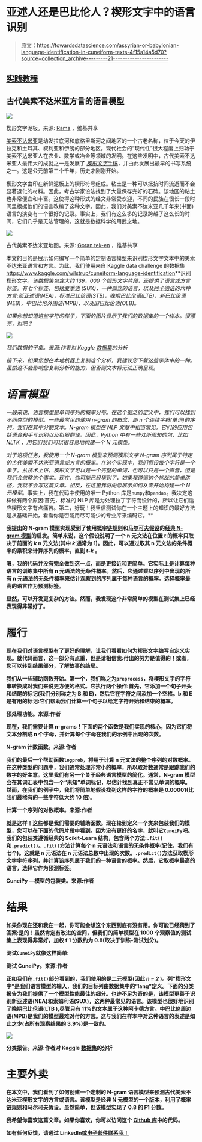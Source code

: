 # 亚述人还是巴比伦人？楔形文字中的语言识别

> 原文：<https://towardsdatascience.com/assyrian-or-babylonian-language-identification-in-cuneiform-texts-4f15a14a5d70?source=collection_archive---------21----------------------->

## [实践教程](https://towardsdatascience.com/tagged/hands-on-tutorials)

## 古代美索不达米亚方言的语言模型

![](img/58f546f6390d7e44d5edb303d0435c2e.png)

楔形文字泥板。来源: [Rama](https://commons.wikimedia.org/wiki/File:Cuneiform_tablet-MAHG_15856-IMG_9472-black.jpg) ，维基共享

[美索不达米亚](https://en.wikipedia.org/wiki/Mesopotamia)是幼发拉底河和底格里斯河之间地区的一个古老名称，位于今天的伊拉克和土耳其、叙利亚和伊朗的部分地区。现代社会的“现代性”很大程度上归功于美索不达米亚人在农业、数学或冶金等领域的发明。在这些发明中，古代美索不达米亚人最伟大的成就之一是发展了 [*楔形文字*手稿](https://en.wikipedia.org/wiki/Cuneiform)，并由此发展出最早的书写系统之一。这是公元前第三个千年，历史才刚刚开始。

楔形文字由印在新鲜泥板上的楔形符号组成。粘土是一种可以抵抗时间流逝而不会显著退化的材料。因此，考古学家设法找到了大量保存完好的石碑。该地区的粘土也非常便宜和丰富。这使得这种形式的经文非常受欢迎，不同的民族在很长一段时间里根据他们的语言改编了这种文字。因此，我们对美索不达米亚几千年来(书面)语言的演变有一个很好的记录。事实上，我们有这么多的记录跨越了这么长的时间，它们几乎是无法管理的。这就是数据科学的用武之地。

![](img/bd9747ee78b384b193c8a172a7935698.png)

古代美索不达米亚地图。来源: [Goran tek-en](https://commons.wikimedia.org/wiki/File:N-Mesopotamia_and_Syria_english.svg) ，维基共享

本文的目的是展示如何编写一个简单的定制语言模型来识别楔形文字文本中的美索不达米亚语言和方言。为此，我们使用来自 Kaggle data challenge 的数据集<https://www.kaggle.com/wilstrup/cuneiform-language-identification>**识别楔形文字。*该数据集包含大约 139，000 个楔形文字片段，还提供了语言或方言标签。有七个标签，包括[夏季语](https://en.wikipedia.org/wiki/Sumerian_language) (SUX)，一种孤立的语言，以及[阿卡德语](https://en.wikipedia.org/wiki/Akkadian_language)的六种方言:新亚述语(NEA)，标准巴比伦语(STB)，晚期巴比伦语(LTB)，新巴比伦语(NEB)，中巴比伦外围语(MPB)，以及旧巴比伦语(OLB)。*

*如果你想知道这些字符的样子，下面的图片显示了我们的数据集的一个样本。很漂亮，对吧？*

*![](img/8a439ba325c81109d0e6c5190f8849c7.png)*

*我们数据的子集。来源:作者对 Kaggle [数据集](https://www.kaggle.com/wilstrup/cuneiform-language-identification)的分析*

*接下来，如果您想在本地机器上复制这个分析，我建议您下载这些字体中的一种。虽然这不会影响您复制分析的能力，但否则文本将无法正确呈现。*

# *语言模型*

*一般来说，[语言模型](https://en.wikipedia.org/wiki/Language_model)是单词序列的概率分布。在这个宽泛的定义中，我们可以找到不同类型的模型。一些最常见的使用 *n-gram* 的概念，即 n 个连续字符(单词)的序列，我们在其中分割文本。N-gram 模型在 NLP 文献中相当常见。它们的应用包括语音和手写识别以及机器翻译。因此，Python 中有一些众所周知的包，比如 [NLTK](http://www.nltk.org/) ，用它们我们可以很容易地构建一个 N 元模型。*

*对于这项任务，我使用一个 N-gram 模型来预测楔形文字 N-gram 序列属于特定的古代美索不达米亚语言或方言的概率。在这个实现中，我们假设每个字符是一个单字。从技术上讲，楔形文字可以是一个完整的单词，也可以只是一个声音，但是我们会忽略这个事实。现在，你可能已经猜到了，如果我遵循这个挑战的简单路径，我就不会写这篇文章。相反，在这里我将向您展示如何从零开始构建一个 N 元模型*。事实上，我在代码中使用的唯一 Python 库是`numpy`和`pandas`。我决定这样做有两个原因:首先，标准的 NLP 库是为处理拉丁字符而设计的，所以让它们适应楔形文字有点痛苦。第二，好玩！我坚信测试你在一个主题上的知识的最好方法是从基础开始，看看你是否能用尽可能少的专业库来编码它。**

**我提出的 N-gram 模型实现受到了使用[概率链规则](https://en.wikipedia.org/wiki/Chain_rule_(probability))和[马尔可夫假设](https://en.wikipedia.org/wiki/Markov_property)的[经典 N-gram 模型](/the-beginners-guide-to-language-models-aa47165b57f9)的启发。简单来说，这个假设说明了一个 n 元文法在位置 *t* 的概率只取决于前面的 *k* n 元文法(其中 *k* 通常为 1)。因此，可以通过取其 n 元文法的条件概率的乘积来计算序列的概率，直到 *t-k* 。**

**嗯，我的代码并没有完全做到这一点，而是更接近和更简单。它实际上是计算每种语言的训练集中所有 n 元语法的无条件概率。然后，它通过乘以序列中出现的所有 n 元语法的无条件概率来估计观察到的序列属于每种语言的概率。选择概率最高的语言作为预测标签。**

**显然，可以开发更复杂的方法。然而，我发现这个非常简单的模型在测试集上已经表现得非常好了。**

# **履行**

**现在我们对语言模型有了更好的理解，让我们看看如何为楔形文字编写自定义实现。就代码而言，这一部分有点重，但是请相信我:付出的努力是值得的！或者，您可以转到结果部分，了解故事的结局。**

**我们从一些辅助函数开始。第一个，我们称之为`preprocess`，将楔形文字的字符串转换成对我们来说更方便的格式。它执行两个操作:首先，它添加一个句子开头和结尾的标记(我们分别称之为 B 和 E)，然后它在字符之间添加一个空格。b 和 E 是有用的标记:它们帮助我们计算一个句子以给定字符开始和结束的概率。**

**预处理功能。来源:作者**

**现在，我们需要计算 n-grams！下面的两个函数是我们实现的核心，因为它们将文本分割成 n 个字母，并计算每个字母在我们的示例中出现的次数。**

**N-gram 计数函数。来源:作者**

**我们的最后一个帮助函数`logprob`，将用于计算 n 元文法的整个序列的对数概率。在这种类型的问题中，我们通常处理非常小的概率，所以取对数通常是跟踪我们的数字的好主意。这里我们有另一个关于经典语言模型的简化。通常，N-gram 模型会在其词汇表中包含一个“未知”单词标记，以估计找到真正不常见单词的概率。然而，在我们的例子中，我们将简单地假设找到这样的字符的概率是 0.00001(比我们最稀有的一些字符低大约 10 倍)。**

**计算一个序列的对数概率。来源:作者**

**就是这样！这些都是我们需要的辅助函数。现在轮到定义一个类来包装我们的模型，您可以在下面的代码片段中看到。因为没有更好的名字，就叫它`CuneiPy`吧。我们的包装类遵循经典的 Scikit-Learn 结构，包含两个方法:`.fit()`和`.predict()`。`.fit()`方法计算每个 n 元语法和语言的无条件概率(记住，我们有七个)。这就是 n 元语法在 n 元语法总数中出现的次数。`.predict()`方法获取楔形文字字符序列，并计算该序列属于我们的一种语言的概率。然后，它取概率最高的语言，选择它作为预测标签。**

**CuneiPy —模型的包装类。来源:作者**

# **结果**

**如果你现在还和我在一起，你可能会想这个东西到底有没有用。你可能已经猜到了答案:是的！虽然肯定有改进的空间，但我们的简单模型在 1000 个观察值的测试集上表现得非常好，加权 f 1 分数约为 0.8(取决于训练-测试划分)。**

**测试`CuneiPy`就像这样简单:**

**测试 CuneiPy。来源:作者**

**正如我们在`.fit()`部分看到的，我们使用的是二元模型(因此 *n = 2* )。列“楔形文字”是我们语言模型的输入，我们的目标列由数据集中的“lang”定义。下面的分类报告为我们提供了一个模型性能最佳的细分。也许不足为奇的是，该模型更善于识别新亚述语(NEA)和索姆利语(SUX)，这两种最常见的语言。该模型也很好地识别了晚期巴比伦语(LTB ),尽管只有 11%的文本属于这种阿卡德方言。中巴比伦周边语(MPB)是我们的模型最难对付的方言。这与我们在样本中对这种语言的表述是如此之少(占所有观察结果的 3.9%)是一致的。**

**![](img/88b0a56d2a0705345cf809e82815b5c2.png)**

**分类报告。来源:作者对 Kaggle [数据集](https://www.kaggle.com/wilstrup/cuneiform-language-identification)的分析**

# **主要外卖**

**在本文中，我们看到了如何创建一个定制的 N-gram 语言模型来预测古代美索不达米亚楔形文字的方言或语言。该模型是经典 N 元模型的一个版本，利用了概率链规则和马尔可夫假设。虽然简单，但该模型实现了 0.8 的 F1 分数。**

**我希望你喜欢这篇文章。如果你喜欢，你可以访问这个 [Github 库](https://github.com/AlvaroCorrales/Cuneiform-classification)中的代码。**

**如有任何反馈，请通过 LinkedIn[或电子邮件联系我！](https://www.linkedin.com/in/alvaro-corrales-cano/)**
